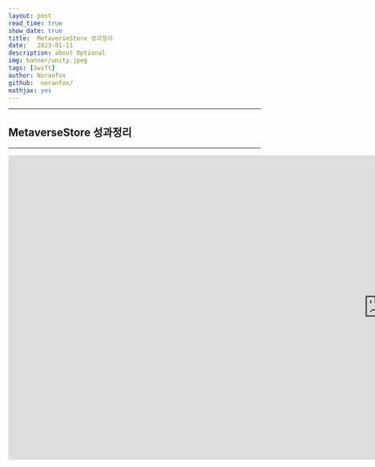 ```yaml
---
layout: post
read_time: true
show_date: true
title:  MetaverseStore 성과정리
date:   2023-01-11
description: about Optional
img: banner/unity.jpeg
tags: [Swift]
author: Noranfox
github:  noranfox/
mathjax: yes
---
```


---
## MetaverseStore 성과정리
---

<iframe width="1497" height="607" src="https://www.youtube.com/embed/wd_4NDNlspM" title="Metaverse Smart Store" frameborder="0" allow="accelerometer; autoplay; clipboard-write; encrypted-media; gyroscope; picture-in-picture; web-share" allowfullscreen></iframe>